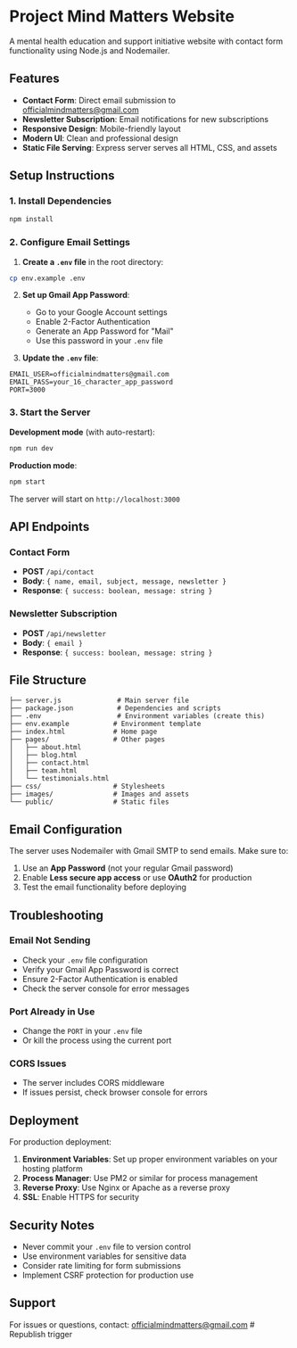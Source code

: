 # Project Mind Matters Website

A mental health education and support initiative website with contact form functionality using Node.js and Nodemailer.

## Features

- **Contact Form**: Direct email submission to officialmindmatters@gmail.com
- **Newsletter Subscription**: Email notifications for new subscriptions
- **Responsive Design**: Mobile-friendly layout
- **Modern UI**: Clean and professional design
- **Static File Serving**: Express server serves all HTML, CSS, and assets

## Setup Instructions

### 1. Install Dependencies

```bash
npm install
```

### 2. Configure Email Settings

1. **Create a `.env` file** in the root directory:
```bash
cp env.example .env
```

2. **Set up Gmail App Password**:
   - Go to your Google Account settings
   - Enable 2-Factor Authentication
   - Generate an App Password for "Mail"
   - Use this password in your `.env` file

3. **Update the `.env` file**:
```env
EMAIL_USER=officialmindmatters@gmail.com
EMAIL_PASS=your_16_character_app_password
PORT=3000
```

### 3. Start the Server

**Development mode** (with auto-restart):
```bash
npm run dev
```

**Production mode**:
```bash
npm start
```

The server will start on `http://localhost:3000`

## API Endpoints

### Contact Form
- **POST** `/api/contact`
- **Body**: `{ name, email, subject, message, newsletter }`
- **Response**: `{ success: boolean, message: string }`

### Newsletter Subscription
- **POST** `/api/newsletter`
- **Body**: `{ email }`
- **Response**: `{ success: boolean, message: string }`

## File Structure

```
├── server.js              # Main server file
├── package.json           # Dependencies and scripts
├── .env                   # Environment variables (create this)
├── env.example           # Environment template
├── index.html            # Home page
├── pages/                # Other pages
│   ├── about.html
│   ├── blog.html
│   ├── contact.html
│   ├── team.html
│   └── testimonials.html
├── css/                  # Stylesheets
├── images/               # Images and assets
└── public/               # Static files
```

## Email Configuration

The server uses Nodemailer with Gmail SMTP to send emails. Make sure to:

1. Use an **App Password** (not your regular Gmail password)
2. Enable **Less secure app access** or use **OAuth2** for production
3. Test the email functionality before deploying

## Troubleshooting

### Email Not Sending
- Check your `.env` file configuration
- Verify your Gmail App Password is correct
- Ensure 2-Factor Authentication is enabled
- Check the server console for error messages

### Port Already in Use
- Change the `PORT` in your `.env` file
- Or kill the process using the current port

### CORS Issues
- The server includes CORS middleware
- If issues persist, check browser console for errors

## Deployment

For production deployment:

1. **Environment Variables**: Set up proper environment variables on your hosting platform
2. **Process Manager**: Use PM2 or similar for process management
3. **Reverse Proxy**: Use Nginx or Apache as a reverse proxy
4. **SSL**: Enable HTTPS for security

## Security Notes

- Never commit your `.env` file to version control
- Use environment variables for sensitive data
- Consider rate limiting for form submissions
- Implement CSRF protection for production use

## Support

For issues or questions, contact: officialmindmatters@gmail.com #   R e p u b l i s h   t r i g g e r  
 